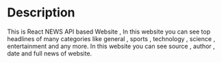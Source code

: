# Description

This is React NEWS API based Website , In this website you can see top headlines of many categories like general , sports , technology , science , entertainment and any more. In this website you can see source , author , date and full news of website.

